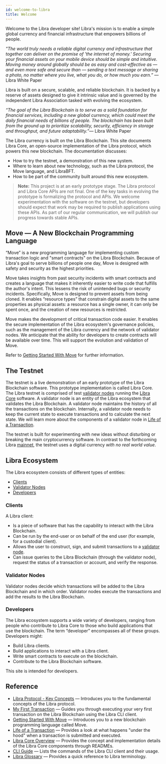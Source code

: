 ```yaml
---
id: welcome-to-libra
title: Welcome
---
```


Welcome to the Libra developer site! Libra's mission is to enable a simple global currency and financial infrastructure that empowers billions of people.

_"The world truly needs a reliable digital currency and infrastructure that together can deliver on the promise of 'the internet of money.' Securing your financial assets on your mobile device should be simple and intuitive. Moving money around globally should be as easy and cost-effective as — and even more safe and secure than — sending a text message or sharing a photo, no matter where you live, what you do, or how much you earn.”_ &mdash; Libra White Paper

Libra is built on a secure, scalable, and reliable blockchain. It is backed by a reserve of assets designed to give it intrinsic value and is governed by the independent Libra Association tasked with evolving the ecosystem.

_“The goal of the Libra Blockchain is to serve as a solid foundation for financial services, including a new global currency, which could meet the daily financial needs of billions of people. The blockchain has been built from the ground up to prioritize scalability, security, efficiency in storage and throughput, and future adaptability.”_&mdash; Libra White Paper

The Libra currency is built on the Libra Blockchain. This site documents Libra Core, an open-source implementation of the Libra protocol, which powers this new blockchain. The documentation discusses:
* How to try the testnet, a demonstration of this new system. 
* Where to learn about new technology, such as the Libra protocol, the Move language, and LibraBFT.
* How to be part of the community built around this new ecosystem.

> **Note:** This project is at an early prototype stage. The Libra protocol and Libra Core APIs are not final. One of the key tasks in evolving the prototype is formalizing the protocol and APIs. We welcome experimentation with the software on the testnet, but developers should expect that work may be required to publish applications using these APIs. As part of our regular communication, we will publish our progress towards stable APIs.

## Move &mdash; A New Blockchain Programming Language

“Move” is a new programming language for implementing custom transaction logic and "smart contracts" on the Libra Blockchain. Because of Libra's goal to serve billions of people one day, Move is designed with safety and security as the highest priorities. 

Move takes insights from past security incidents with smart contracts and creates a language that makes it inherently easier to write code that fulfills the author's intent. This lessens the risk of unintended bugs or security incidents. Specifically, Move is designed to prevent assets from being cloned. It enables “resource types” that constrain digital assets to the same properties as physical assets: a resource has a single owner, it can only be spent once, and the creation of new resources is restricted. 

Move makes the development of critical transaction code easier. It enables the secure implementation of the Libra ecosystem's governance policies, such as the management of the Libra currency and the network of validator nodes. We anticipate that the ability for developers to create contracts will be available over time. This will support the evolution and validation of Move. 

Refer to [Getting Started With Move](move-overview.md) for further information.

## The Testnet

The testnet is a live demonstration of an early prototype of the Libra Blockchain software. This prototype implementation is called Libra Core. The Libra testnet is comprised of test [validator nodes](reference/glossary.md#validator-node) running the [Libra Core](reference/glossary.md#libra-core) software. A validator node is an entity of the Libra ecosystem that validates the Libra Blockchain. A validator node maintains the history of all the transactions on the blockchain. Internally, a validator node needs to keep the current state to execute transactions and to calculate the next state. We will learn more about the components of a validator node in [Life of a Transaction](life-of-a-transaction).

The testnet is built for experimenting with new ideas without disturbing or breaking the main cryptocurrency software. In contrast to the forthcoming Libra [mainnet](reference/glossary.md#mainnet), the testnet uses a digital currency _with no real world value_.

## Libra Ecosystem

The Libra ecosystem consists of different types of entities:

* [Clients](#clients)
* [Validator Nodes](#validator-nodes)
* [Developers](#developers)

### Clients

A Libra client:

* Is a piece of software that has the capability to interact with the Libra Blockchain. 
* Can be run by the end-user or on behalf of the end user (for example, for a custodial client). 
* Allows the user to construct, sign, and submit transactions to a [validator node](reference/glossary.md#validator-node).
* Can issue queries to the Libra Blockchain (through the validator node), request the status of a transaction or account, and verify the response. 

### Validator Nodes  

Validator nodes decide which transactions will be added to the Libra Blockchain and in which order. Validator nodes execute the transactions and add the results to the Libra Blockchain. 

### Developers

The Libra ecosystem supports a wide variety of developers, ranging from people who contribute to Libra Core to those who build applications that use the blockchain. The term “developer” encompasses all of these groups. Developers might:

* Build Libra clients.
* Build applications to interact with a Libra client.
* Write smart contracts to execute on the blockchain.
* Contribute to the Libra Blockchain software.

This site is intended for developers.

## Reference

* [Libra Protocol - Key Concepts](libra-protocol.md) &mdash; Introduces you to the fundamental concepts of the Libra protocol.
* [My First Transaction](my-first-transaction.md) &mdash; Guides you through executing your very first transaction on the Libra Blockchain using the Libra CLI client.
* [Getting Started With Move](move-overview.md) &mdash; Introduces you to a new blockchain programming language called Move.
* [Life of a Transaction](life-of-a-transaction.md) &mdash; Provides a look at what happens "under the hood" when a transaction is submitted and executed.
* [Libra Core Overview](libra-core-overview.md) &mdash; Provides the concept and implementation details of the Libra Core components through READMEs.
* [CLI Guide](reference/libra-cli.md) &mdash; Lists the commands of the Libra CLI client and their usage.
* [Libra Glossary](reference/glossary.md) &mdash; Provides a quick reference to Libra terminology.
